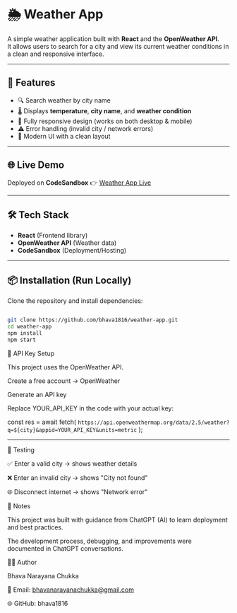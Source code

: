 # 🌦 Weather App

A simple weather application built with **React** and the **OpenWeather API**.  
It allows users to search for a city and view its current weather conditions in a clean and responsive interface.

---

## 🚀 Features
- 🔍 Search weather by city name  
- 🌡 Displays **temperature**, **city name**, and **weather condition**  
- 📱 Fully responsive design (works on both desktop & mobile)  
- ⚠️ Error handling (invalid city / network errors)  
- 🎨 Modern UI with a clean layout  

---

## 🌐 Live Demo
Deployed on **CodeSandbox** 👉 [Weather App Live](https://codesandbox.io/p/github/bhava1816/weather-app/main)

---

## 🛠 Tech Stack
- **React** (Frontend library)  
- **OpenWeather API** (Weather data)  
- **CodeSandbox** (Deployment/Hosting)  

---

## 📦 Installation (Run Locally)
Clone the repository and install dependencies:

```bash

git clone https://github.com/bhava1816/weather-app.git
cd weather-app
npm install
npm start

```


🔑 API Key Setup

This project uses the OpenWeather API.

Create a free account → OpenWeather

Generate an API key

Replace YOUR_API_KEY in the code with your actual key:

const res = await fetch(
  `https://api.openweathermap.org/data/2.5/weather?q=${city}&appid=YOUR_API_KEY&units=metric`
);

---

🧪 Testing

✅ Enter a valid city → shows weather details

❌ Enter an invalid city → shows "City not found"

🌐 Disconnect internet → shows "Network error"

📖 Notes

This project was built with guidance from ChatGPT (AI) to learn deployment and best practices.

The development process, debugging, and improvements were documented in ChatGPT conversations.

👨‍💻 Author

Bhava Narayana Chukka

📧 Email: bhavanarayanachukka@gmail.com

🌐 GitHub: bhava1816



